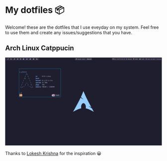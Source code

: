 # My dotfiles 📦

Welcome! these are the dotfiles that I use eveyday on my system. Feel free to use them and create any issues/suggestions that you have.

## Arch Linux Catppucin

![Arch Linux Catppucin](./arch-catpuccin/images/base.jpeg)

Thanks to [Lokesh Krishna](https://github.com/lokesh-krishna/dotfiles/tree/main/catppuccin) for the inspiration 😀
